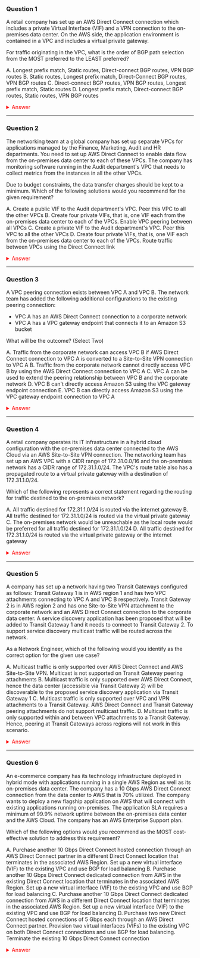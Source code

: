 ### Question 1

A retail company has set up an AWS Direct Connect connection which includes a private Virtual Interface (VIF) and a VPN connection
to the on-premises data center. On the AWS side, the application environment is contained in a VPC and includes a virtual private gateway.

For traffic originating in the VPC, what is the order of BGP path selection from the MOST preferred to the LEAST preferred?

A. Longest prefix match, Static routes, Direct-connect BGP routes, VPN BGP routes
B. Static routes, Longest prefix match, Direct-Connect BGP routes, VPN BGP routes
C. Direct-connect BGP routes, VPN BGP routes, Longest prefix match, Static routes
D. Longest prefix match, Direct-connect BGP routes, Static routes, VPN BGP routes

<details>
<summary style="color: red;">Answer</summary>

A. Longest prefix match, Static routes, Direct-connect BGP routes, VPN BGP routes

**Explanation:**
AWS uses the most specific route in your route table that matches the traffic to determine how to route the traffic (longest prefix match).
If your route table has overlapping or matching routes, the following rules apply:

If propagated routes from a Site-to-Site VPN connection or AWS Direct Connect connection overlap with the local route for your VPC, the local route is most preferred even if the propagated routes are most specific.

If Propagated routes from a Site-to-Site VPN connection or AWS Direct Connect connection have the same destination CIDR block as other existing static routes (longest prefix match cannot be applied), AWS prioritizes the static routes whose targets are an internet gateway, a virtual private gateway, a network interface, an instance ID, a VPC peering connection, a NAT gateway, a transit gateway, or a gateway VPC endpoint.

When a virtual private gateway receives routing information, it uses path selection to determine how to route traffic. The longest prefix match applies. If the prefixes are the same, then the virtual private gateway prioritizes routes as follows, from most preferred to least preferred:

- BGP propagated routes from an AWS Direct Connect connection
- Manually added static routes for a Site-to-Site VPN connection
- BGP propagated routes from a Site-to-Site VPN connection

Reference:

**https://docs.aws.amazon.com/vpn/latest/s2svpn/VPNRoutingTypes.html**

**Domain**
Design and implement for security and compliance

</details>

---

### Question 2

The networking team at a global company has set up separate VPCs for applications managed by the Finance,
Marketing, Audit and HR departments. You need to set up AWS Direct Connect to enable data flow from
the on-premises data center to each of these VPCs. The company has monitoring software running in the
Audit department's VPC that needs to collect metrics from the instances in all the other VPCs.

Due to budget constraints, the data transfer charges should be kept to a minimum.
Which of the following solutions would you recommend for the given requirement?

A. Create a public VIF to the Audit department's VPC. Peer this VPC to all the other VPCs
B. Create four private VIFs, that is, one VIF each from the on-premises data center to each of the VPCs. Enable VPC peering between all VPCs
C. Create a private VIF to the Audit department's VPC. Peer this VPC to all the other VPCs
D. Create four private VIFs, that is, one VIF each from the on-premises data center to each of the VPCs.
Route traffic between VPCs using the Direct Connect link

<details>
<summary style="color: red;">Answer</summary>

B. Create four private VIFs, that is, one VIF each from the on-premises data center to each of the VPCs. Enable VPC peering between all VPCs

**Explanation:**
A virtual Interface (VIF) is necessary to access AWS services, and can be either public, private or transit, like so:

- Private virtual interface: Should be used to access an Amazon VPC using private IP Addresses.
- Public virtual interface: Can access all AWS public service using public IP addresses.
  A public virtual interface enables access to public services, such as Amazon S3, Amazon DynamoDB, and Amazon EC2.
- Transit virtual interfaces: Should be used to access one or more Amazon VPC Transit Gateways associated with
  Direct Connect gateways. You can use transit virtual interfaces with 1/2/5/10 Gbps AWS Direct Connect connections.
- Direct Connect gateways only support routing traffic from Direct Connect VIFs to VGW (associated with VPC).
  VPC to VPC communication or VIF to VIF communication is not supported via Direct Connect gateways.
  Therefore, to send traffic between two VPCs, you must configure a VPC peering connection.

**Reference:**

**https://docs.aws.amazon.com/directconnect/latest/UserGuide/virtualgateways.html**
**https://docs.aws.amazon.com/whitepapers/latest/building-scalable-secure-multi-vpc-network-infrastructure/vpc-peering.html**
**https://docs.aws.amazon.com/whitepapers/latest/aws-vpc-connectivity-options/amazon-vpc-to-amazon-vpc-connectivity-options.html**

**Domain**
Design and implement AWS networks

</details>

---

### Question 3

A VPC peering connection exists between VPC A and VPC B. The network team has added the following additional configurations
to the existing peering connection:

- VPC A has an AWS Direct Connect connection to a corporate network
- VPC A has a VPC gateway endpoint that connects it to an Amazon S3 bucket

What will be the outcome? (Select Two)

A. Traffic from the corporate network can access VPC B if AWS Direct Connect connection to VPC A is converted to a Site-to-Site VPN connection to VPC A
B. Traffic from the corporate network cannot directly access VPC B by using the AWS Direct Connect connection to VPC A
C. VPC A can be used to extend the peering relationship between VPC B and the corporate network
D. VPC B can't directly access Amazon S3 using the VPC gateway endpoint connection
E. VPC B can directly access Amazon S3 using the VPC gateway endpoint connection to VPC A

<details>
<summary style="color: red;">Answer</summary>

B. Traffic from the corporate network cannot directly access VPC B by using the AWS Direct Connect connection to VPC A
D. VPC B can't directly access Amazon S3 using the VPC gateway endpoint connection

**Explanation:**

- Traffic from the corporate network cannot directly access VPC B by using the AWS Direct Connect connection to VPC A:

You have a VPC peering connection between VPC A and VPC B. VPC A also has a Site-to-Site VPN connection or an AWS Direct Connect connection
to a corporate network. Edge-to-edge routing is not supported; you cannot use VPC A to extend the peering relationship
to exist between VPC B and the corporate network.

- VPC B can't directly access Amazon S3 using the VPC gateway endpoint connection:

You have a VPC peering connection between VPC A and VPC B. VPC A has a VPC gateway endpoint that connects it to Amazon S3.
Edge-to-edge routing is not supported; you cannot use VPC A to extend the peering relationship to exist between VPC B and Amazon S3.
For example, VPC B can't directly access Amazon S3 using the VPC gateway endpoint connection to VPC A.

- Edge to edge routing through a gateway or private connection:

If either VPC in a peering relationship has one of the following connections, you cannot extend the peering relationship to the other VPC:

- A VPN connection or an AWS Direct Connect connection to a corporate network
- An internet connection through an internet gateway
- An internet connection in a private subnet through a NAT device
- A gateway VPC endpoint to an AWS service; for example, an endpoint to Amazon S3.
- (IPv6) A ClassicLink connection. You can enable IPv4 communication between a linked EC2-Classic instance and instances in a VPC
  on the other side of a VPC peering connection. However, you cannot enable IPv6 communication between a linked EC2-Classic instance
  and instances in a VPC on the other side of a VPC peering connection.

**Reference:**

**https://docs.aws.amazon.com/vpc/latest/peering/invalid-peering-configurations.html#edge-to-edge-vgw**
**https://docs.aws.amazon.com/vpc/latest/peering/invalid-peering-configurations.html#edge-to-edge-vgw**
**https://docs.aws.amazon.com/vpc/latest/peering/invalid-peering-configurations.html#edge-to-edge-vgw**

**Domain**

Design and implement AWS networks

</details>

---

### Question 4

A retail company operates its IT infrastructure in a hybrid cloud configuration with the on-premises data center connected to the AWS Cloud
via an AWS Site-to-Site VPN connection. The networking team has set up an AWS VPC with a CIDR range of 172.31.0.0/16 and the on-premises network
has a CIDR range of 172.31.1.0/24. The VPC's route table also has a propagated route to a virtual private gateway with a destination of 172.31.1.0/24.

Which of the following represents a correct statement regarding the routing for traffic destined to the on-premises network?

A. All traffic destined for 172.31.1.0/24 is routed via the internet gateway
B. All traffic destined for 172.31.1.0/24 is routed via the virtual private gateway
C. The on-premises network would be unreachable as the local route would be preferred for all traffic destined for 172.31.1.0/24
D. All traffic destined for 172.31.1.0/24 is routed via the virtual private gateway or the internet gateway

<details>
<summary style="color: red;">Answer</summary>

C. The on-premises network would be unreachable as the local route would be preferred for all traffic destined for 172.31.1.0/24

**Explanation:**
You can enable access to your remote network from your VPC by creating an AWS Site-to-Site VPN connection, and configuring routing to pass
traffic through the connection. A Site-to-Site VPN connection offers two VPN tunnels between a virtual private gateway or a transit gateway on the AWS side, and a customer gateway (which represents a VPN device) on the remote (on-premises) side. When you create a Site-to-Site VPN connection, you must specify the type of routing that you plan to use (static or dynamic) and update the route table for your subnet.

**Reference:**

**https://docs.aws.amazon.com/vpn/latest/s2svpn/VPC_VPN.html**
**https://docs.aws.amazon.com/vpn/latest/s2svpn/how_it_works.html**
**https://docs.aws.amazon.com/vpn/latest/s2svpn/VPNRoutingTypes.html**

**Domain**
Design and implement hybrid IT network architectures

</details>

---

### Question 5

A company has set up a network having two Transit Gateways configured as follows: Transit Gateway 1 is in AWS region 1 and has two VPC attachments
connecting to VPC A and VPC B respectively. Transit Gateway 2 is in AWS region 2 and has one Site-to-Site VPN attachment to the corporate network
and an AWS Direct Connect connection to the corporate data center. A service discovery application has been proposed that will be added to Transit Gateway 1 and it needs to connect to Transit Gateway 2. To support service discovery multicast traffic will be routed across the network.

As a Network Engineer, which of the following would you identify as the correct option for the given use case?

A. Multicast traffic is only supported over AWS Direct Connect and AWS Site-to-Site VPN. Multicast is not supported on Transit Gateway peering attachments
B. Multicast traffic is only supported over AWS Direct Connect, hence the data center (accessible via Transit Gateway 2) will be discoverable to the proposed service discovery application via Transit Gateway 1
C. Multicast traffic is only supported over VPC and VPN attachments to a Transit Gateway. AWS Direct Connect and Transit Gateway peering attachments do not support multicast traffic.
D. Multicast traffic is only supported within and between VPC attachments to a Transit Gateway. Hence, peering at Transit Gateways across regions will not work in this scenario.

<details>
<summary style="color: red;">Answer</summary>

D. Multicast traffic is only supported within and between VPC attachments to a Transit Gateway. Hence, peering at Transit Gateways across regions will not work in this scenario.

**Explanation:**
Service discovery means that a service client, such as network file system browser, does not need to have explicit, configured, knowledge of the hostnames or IP addresses of servers offering that service. To enable service discovery, multicast-based protocols are necessary.

To support multicast and broadcast, the network has to create additional copies of non-unicast packets. An Ethernet switch , for instance, receiving a broadcast frame on one of its ports will send copies of that frame on all of its other ports. Multicast is handled similarly, but more efficiently, by replicating frames potentially only to a subset of ports. This flooding behavior is the key principle that enables service discovery because it allows both 'announcement' and 'query' type traffic to permeate the entire network.

In the Amazon VPC environment, AWS Transit Gateway can perform this task of selectively flooding multicast traffic to multiple destinations. AWS Transit Gateway acts as a virtual routing appliance and can flexibly connect Amazon VPCs with no single point of failure and the ability to scale to thousands of VPC interconnections. Connected VPCs can all be in the same AWS account or separate accounts.

**Reference:**
https://docs.aws.amazon.com/vpc/latest/tgw/tgw-multicast-overview.html

**Domain**
Design and implement hybrid IT network architectures

</details>

---

### Question 6

An e-commerce company has its technology infrastructure deployed in hybrid mode with applications running in a single AWS Region as well as its on-premises data center. The company has a 10 Gbps AWS Direct Connect connection from the data center to AWS that is 70% utilized. The company wants to deploy a new flagship application on AWS that will connect with existing applications running on-premises. The application SLA requires a minimum of 99.9% network uptime between the on-premises data center and the AWS Cloud. The company has an AWS Enterprise Support plan.

Which of the following options would you recommend as the MOST cost-effective solution to address this requirement?

A. Purchase another 10 Gbps Direct Connect hosted connection through an AWS Direct Connect partner in a different Direct Connect location that terminates in the associated AWS Region. Set up a new virtual interface (VIF) to the existing VPC and use BGP for load balancing
B. Purchase another 10 Gbps Direct Connect dedicated connection from AWS in the existing Direct Connect location that terminates in the associated AWS Region. Set up a new virtual interface (VIF) to the existing VPC and use BGP for load balancing
C. Purchase another 10 Gbps Direct Connect dedicated connection from AWS in a different Direct Connect location that terminates in the associated AWS Region. Set up a new virtual interface (VIF) to the existing VPC and use BGP for load balancing
D. Purchase two new Direct Connect hosted connections of 5 Gbps each through an AWS Direct Connect partner. Provision two virtual interfaces (VIFs)
to the existing VPC on both Direct Connect connections and use BGP for load balancing. Terminate the existing 10 Gbps Direct Connect connection

<details>
<summary style="color: red;">Answer</summary>

C. Purchase another 10 Gbps Direct Connect dedicated connection from AWS in a different Direct Connect location that terminates in the associated AWS Region. Set up a new virtual interface (VIF) to the existing VPC and use BGP for load balancing
